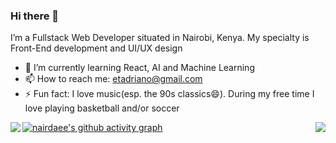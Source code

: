 ### Hi there 👋

<!--
**nairdaee/nairdaee** is a ✨ _special_ ✨ repository because its `README.md` (this file) appears on your GitHub profile.

Here are some ideas to get you started:

- 🔭 I’m currently working on ...
- 🌱 I’m currently learning ...
- 👯 I’m looking to collaborate on ...
- 🤔 I’m looking for help with ...
- 💬 Ask me about ...
- 📫 How to reach me: ...
- 😄 Pronouns: ...
- ⚡ Fun fact: ...
-->

 I’m a Fullstack Web Developer situated in Nairobi, Kenya. My specialty is Front-End development and UI/UX design
 
- 🌱 I’m currently learning React, AI and Machine Learning
- 📫 How to reach me: etadriano@gmail.com
- ⚡ Fun fact: I love music(esp. the 90s classics😄). During my free time I love playing basketball and/or soccer


<img align='left' src="https://github-readme-stats.vercel.app/api?username=nairdaee&show_icons=true&count_private=true"/>

<img align='right' src="https://github-readme-stats.vercel.app/api/top-langs?username=nairdaee&show_icons=true&locale=en&count_private=true"/>


[![nairdaee's github activity graph](https://activity-graph.herokuapp.com/graph?username=nairdaee&theme=react-dark&count_private=true)](https://github.com/nairdaee)

